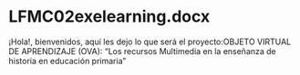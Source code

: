 # LFMC02exelearning.docx
¡Hola!, bienvenidos, aquí les dejo lo que será el proyecto:OBJETO VIRTUAL DE APRENDIZAJE (OVA): 
“Los recursos Multimedia en la enseñanza de historia en educación primaria”
